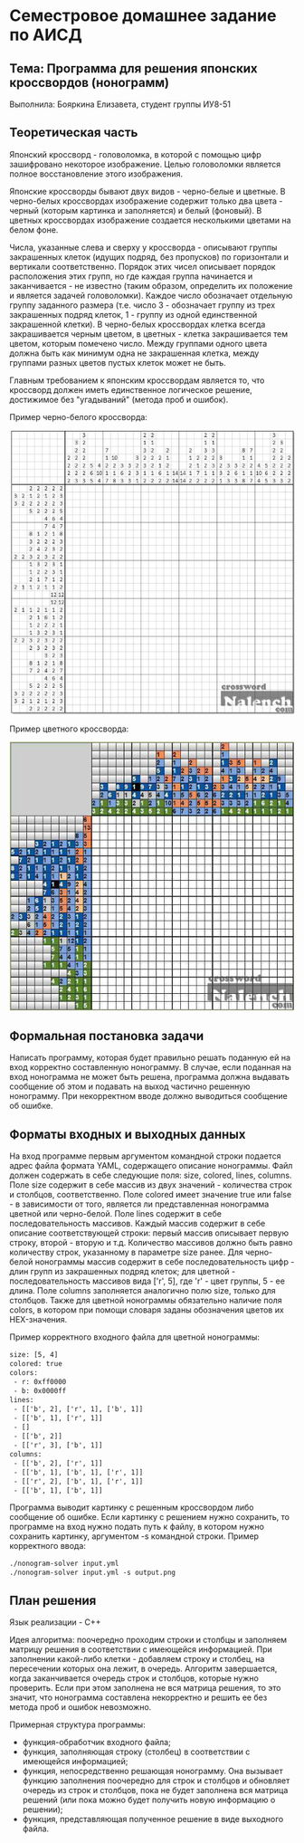 # Семестровое домашнее задание по АИСД
## Тема: Программа для решения японских кроссвордов (нонограмм)
Выполнила: Бояркина Елизавета, студент группы ИУ8-51

## Теоретическая часть
Японский кроссворд - головоломка, в которой с помощью цифр зашифровано некоторое изображение. Целью головоломки является 
полное восстановление этого изображения.

Японские кроссворды бывают двух видов - черно-белые и цветные. В черно-белых кроссвордах изображение содержит только 
два цвета - черный (которым картинка и заполняется) и белый (фоновый). В цветных кроссвордах изображение создается 
несколькими цветами на белом фоне.

Числа, указанные слева и сверху у кроссворда - описывают группы закрашенных клеток (идущих подряд, без пропусков) по 
горизонтали и вертикали соответственно. Порядок этих чисел описывает порядок расположения этих групп, но где 
каждая группа начинается и заканчивается - не известно (таким образом, определить их положение и является задачей 
головоломки). Каждое число обозначает отдельную группу заданного размера (т.е. число 3 - обозначает группу из 
трех закрашенных подряд клеток, 1 - группу из одной единственной закрашенной клетки). В черно-белых кроссвордах клетка 
всегда закрашивается черным цветом, в цветных - клетка закрашивается тем цветом, которым помечено число. Между 
группами одного цвета должна быть как минимум одна не закрашенная клетка, между группами разных цветов пустых клеток 
может не быть.

Главным требованием к японским кроссвордам является то, что кроссворд должен иметь единственное логическое решение, 
достижимое без "угадываний" (метода проб и ошибок).

Пример черно-белого кроссворда:

![alt text](pictures/black_and_white.png "Пример черно-белого кроссворда")

Пример цветного кроссворда:

![alt text](pictures/colored.png "Пример цветного кроссворда")

## Формальная постановка задачи
Написать программу, которая будет правильно решать поданную ей на вход корректно составленную нонограмму. В случае, если 
поданная на вход нонограмма не может быть решена, программа должна выдавать сообщение об этом и подавать на выход 
частично решенную нонограмму. При некорректном вводе должно выводиться сообщение об ошибке.

## Форматы входных и выходных данных
На вход программе первым аргументом командной строки подается адрес файла формата YAML, содержащего описание нонограммы.
Файл должен содержать в себе следующие поля: size, colored, lines, columns. Поле size содержит в себе массив из двух
значений - количества строк и столбцов, соответственно. Поле colored имеет значение true или false - в зависимости от
того, является ли представленная нонограмма цветной или черно-белой. Поле lines содержит в себе последовательность 
массивов. Каждый массив содержит в себе описание соответствующей строки: первый массив описывает первую строку, 
второй - вторую и т.д. Количество массивов должно быть равно количеству строк, указанному в параметре size ранее. Для
черно-белой нонограммы массив содержит в себе последовательность цифр - длин групп из закрашенных подряд клеток; 
для цветной - последовательность массивов вида ['r', 5], где 'r' - цвет группы, 5 - ее длина. Поле columns заполняется 
аналогично полю size, только для столбцов. Также для цветной нонограммы обязательно наличие поля colors, в котором при 
помощи словаря заданы обозначения цветов их HEX-значения.
  
Пример корректного входного файла для цветной нонограммы:

```
size: [5, 4]
colored: true
colors:
 - r: 0xff0000
 - b: 0x0000ff
lines:
 - [['b', 2], ['r', 1], ['b', 1]]
 - [['b', 1], ['r', 1]]
 - []
 - [['b', 2]]
 - [['r', 3], ['b', 1]]
columns:
 - [['b', 2], ['r', 1]]
 - [['b', 1], ['b', 1], ['r', 1]]
 - [['r', 2], ['b', 1], ['r', 1]]
 - [['b', 1], ['b', 1]]
```

Программа выводит картинку с решенным кроссвордом либо сообщение об ошибке. Если картинку с решением нужно сохранить, 
то программе на вход нужно подать путь к файлу, в котором нужно сохранить картинку, аргументом -s командной строки. 
Пример корректного ввода:

```
./nonogram-solver input.yml
./nonogram-solver input.yml -s output.png
```

## План решения
Язык реализации - C++

Идея алгоритма: поочередно проходим строки и столбцы и заполняем матрицу решения в соответствии с имеющейся информацией.
При заполнении какой-либо клетки - добавляем строку и столбец, на пересечении которых она лежит, в очередь. Алгоритм 
завершается, когда заканчивается очередь строк и столбцов, которые нужно проверить. Если при этом заполнена не вся 
матрица решения, то это значит, что нонограмма составлена некорректно и решить ее без метода проб и ошибок невозможно.

Примерная структура программы:
- функция-обработчик входного файла;
- функция, заполняющая строку (столбец) в соответствии с имеющейся информацией;
- функция, непосредственно решающая нонограмму. Она вызывает функцию заполнения поочередно для строк и столбцов и 
  обновляет очередь из строк и столбцов, пока не будет заполнена вся матрица решений (или пока можно будет получить 
  новую информацию о решении);
- функция, представляющая полученное решение в виде выходного файла.